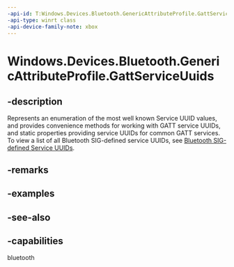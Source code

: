 ```yaml
---
-api-id: T:Windows.Devices.Bluetooth.GenericAttributeProfile.GattServiceUuids
-api-type: winrt class
-api-device-family-note: xbox
---
```


<!-- Class syntax.
public class GattServiceUuids 
-->

# Windows.Devices.Bluetooth.GenericAttributeProfile.GattServiceUuids

## -description
Represents an enumeration of the most well known Service UUID values, and provides convenience methods for working with GATT service UUIDs, and static properties providing service UUIDs for common GATT services. To view a list of all Bluetooth SIG-defined service UUIDs, see [Bluetooth SIG-defined Service UUIDs](http://go.microsoft.com/fwlink/p/?LinkId=391801).



## -remarks

## -examples

## -see-also

## -capabilities
bluetooth
